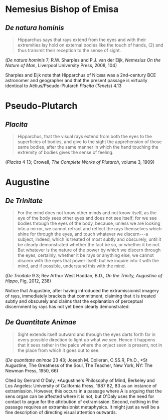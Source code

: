 # Nemesius Bishop of Emisa

## *De natura hominis*

> Hipparchus says that rays extend from the eyes and with their extremities lay hold on external bodies like the touch of hands, (2) and thus transmit their reception to the sense of sight. 

(*De natura hominis* 7; R.W. Sharples and P.J. van der Eijk, *Nemesius On the Nature of Man*, Liverpool University Press, 2008, 104)

Sharples and Eijk note that Hipparchus of Nicæa was a 2nd-century BCE astronomer and geographer and that the present passage is virtually identical to Aëtius/Pseudo-Plutarch *Placita* (*Tenets*) 4.13

# Pseudo-Plutarch

## *Placita*

> Hipparchus, that the visual rays extend from both the eyes to the superficies of bodies, and give to the sight the apprehension of those same bodies, after the same manner in which the hand touching the extremity of bodies gives the sense of feeling.

(*Placita* 4 13; Crowell, *The Complete Works of Plutarch*, volume 3, 1909)

# Augustine

## *De Trinitate*

> For the mind does not know other minds and not know itself, as the eye of the body sees other eyes and does not see itself; for we see bodies through the eyes of the body, because, unless we are looking into a mirror, we cannot refract and reflect the rays themselves which shine for through the eyes, and touch whatever we discern---a subject, indeed, which is treated of most subtly and obscurely, until it be clearly demonstrated whether the fact be so, or whether it be not. But whatever is the nature of the power by which we discern through the eyes, certainly, whether it be rays or anything else, we cannot discern with the eyes that power itself; but we inquire into it with the mind, and if possible, understand this with the mind.

(*De Trinitate* 9 3; Rev Arthur West Haddan, B.D., *On the Trinity, Augustine of Hippo*, Fig, 2012, 238)

Notice that Augustine, after having introduced the extramissionist imagery of rays, immediately brackets that commitment, claiming that it is treated subtly and obscurely and claims that the explanation of perceptual discernment by rays has not yet been clearly demonstrated.

## *De Quantitate Animae*

> Sight extends itself outward and through the eyes darts forth far in every possible direction to light up what we see. Hence it happens that it sees rather in the palce where the onject seen is present, not in the place from which it goes out to see.

(*De quantitate animae* 23 43; Joseph M. Colleran, C.SS.R, Ph.D., *St Augustine, The Greatness of the Soul, The Teacher, New York, NY: The Newman Press, 1950, 66)

Cited by Gerrard O'Daly, *Augustine's Philosophy of Mind, Berkeley and Los Angeles: University of California Press, 1987 82, 83 as an instance of extramission. However, this occurs in a passage where A is arguing that the sens organ can be affected where it is not, but O'Daly uses the need for contact to argue for the attribution of extramission. Second, nothing in the passage requires an extramissionist metaphysics. It might just as well be a fine description of directing visual attention outwards.